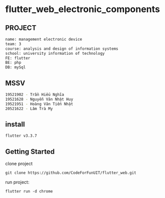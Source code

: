 # flutter_web_electronic_components

## PROJECT
```bash
name: management electronic device
team: 3
course: analysis and design of information systems
school: university information of technology
FE: flutter
BE: php
DB: mySql
```

## MSSV
```bash
19521902 - Trần Hiếu Nghĩa
19521628 - Nguyễn Văn Nhật Huy
19521951 - Hoàng Văn Tiến Nhật
20521622 - Lâm Trà My 			  
```
## install
```bash
flutter v3.3.7
```

## Getting Started
clone project
```shell
git clone https://github.com/CodeForFunUIT/flutter_web.git
```

run project: 
```shell
flutter run -d chrome
```





